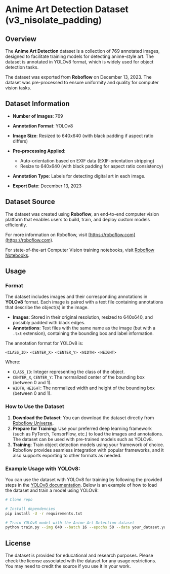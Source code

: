 
# Anime Art Detection Dataset (v3_nisolate_padding)

## Overview
The **Anime Art Detection** dataset is a collection of 769 annotated images, designed to facilitate training models for detecting anime-style art. The dataset is annotated in YOLOv8 format, which is widely used for object detection tasks. 

The dataset was exported from **Roboflow** on December 13, 2023. The dataset was pre-processed to ensure uniformity and quality for computer vision tasks. 

## Dataset Information

- **Number of Images**: 769
- **Annotation Format**: YOLOv8
- **Image Size**: Resized to 640x640 (with black padding if aspect ratio differs)
- **Pre-processing Applied**:
  - Auto-orientation based on EXIF data (EXIF-orientation stripping)
  - Resize to 640x640 (with black padding for aspect ratio consistency)
  
- **Annotation Type**: Labels for detecting digital art in each image.

- **Export Date**: December 13, 2023

## Dataset Source

The dataset was created using **Roboflow**, an end-to-end computer vision platform that enables users to build, train, and deploy custom models efficiently. 

For more information on Roboflow, visit [https://roboflow.com](https://roboflow.com).

For state-of-the-art Computer Vision training notebooks, visit [Roboflow Notebooks](https://github.com/roboflow/notebooks).

## Usage

### Format

The dataset includes images and their corresponding annotations in **YOLOv8** format. Each image is paired with a text file containing annotations that describe the object(s) in the image.

- **Images**: Stored in their original resolution, resized to 640x640, and possibly padded with black edges.
- **Annotations**: Text files with the same name as the image (but with a `.txt` extension), containing the bounding box and label information.

The annotation format for YOLOv8 is:

```
<CLASS_ID> <CENTER_X> <CENTER_Y> <WIDTH> <HEIGHT>
```

Where:
- `CLASS_ID`: Integer representing the class of the object.
- `CENTER_X`, `CENTER_Y`: The normalized center of the bounding box (between 0 and 1).
- `WIDTH`, `HEIGHT`: The normalized width and height of the bounding box (between 0 and 1).

### How to Use the Dataset

1. **Download the Dataset**: You can download the dataset directly from [Roboflow Universe](https://universe.roboflow.com).
2. **Prepare for Training**: Use your preferred deep learning framework (such as PyTorch, TensorFlow, etc.) to load the images and annotations. The dataset can be used with pre-trained models such as YOLOv8.
3. **Training**: Train object detection models using your framework of choice. Roboflow provides seamless integration with popular frameworks, and it also supports exporting to other formats as needed.

### Example Usage with YOLOv8:
You can use the dataset with YOLOv8 for training by following the provided steps in the [YOLOv8 documentation](https://github.com/ultralytics/yolov8). Below is an example of how to load the dataset and train a model using YOLOv8:

```bash
# Clone repo

# Install dependencies
pip install -U -r requirements.txt

# Train YOLOv8 model with the Anime Art Detection dataset
python train.py --img 640 --batch 16 --epochs 50 --data your_dataset.yaml --cfg yolov8.yaml --weights yolov8.pt
```

## License

The dataset is provided for educational and research purposes. Please check the license associated with the dataset for any usage restrictions. You may need to credit the source if you use it in your work.
